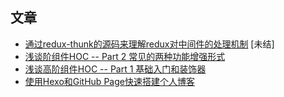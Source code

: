## 文章

- [通过redux-thunk的源码来理解redux对中间件的处理机制](https://github.com/lewenweijia/blog/issues/4) [未结] 
- [浅谈阶组件HOC -- Part 2 常见的两种功能增强形式](https://github.com/lewenweijia/blog/issues/3)
- [浅谈高阶组件HOC -- Part 1 基础入门和装饰器](https://github.com/lewenweijia/blog/issues/2)
- [使用Hexo和GitHub Page快速搭建个人博客](https://github.com/lewenweijia/blog/issues/1)
